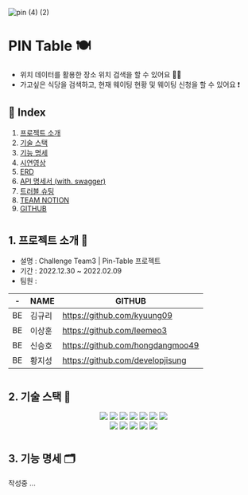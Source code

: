 
![pin (4) (2)](https://user-images.githubusercontent.com/117708164/212247300-5102d550-5dab-44ba-8c7c-b188737c9828.png)

# PIN Table 🍽
- 위치 데이터를 활용한 장소 위치 검색을 할 수 있어요 🙆🏻
- 가고싶은 식당을 검색하고, 현재 웨이팅 현황 및 웨이팅 신청을 할 수 있어요 ❗️


## 📍 Index

1. [프로젝트 소개](#1-프로젝트-소개-)
2. [기술 스택](#2-기술-스택-)
3. [기능 명세](#3-기능-명세-)
4. [시연영상](#4-시연영상)
5. [ERD](#5-erd-)
6. [API 명세서 (with. swagger)](#6-api-명세서-)
7. [트러블 슈팅](#7-트러블-슈팅-)
8. [TEAM NOTION](#8-notion-)
9. [GITHUB](#9-github-)

#

## 1. 프로젝트 소개 📢
- 설명 : Challenge Team3 | Pin-Table 프로젝트
- 기간 : 2022.12.30 ~ 2022.02.09
- 팀원 : <br>

| - | NAME | GITHUB |
|--|--|--|
| BE | 김규리 | https://github.com/kyuung09 |
| BE | 이상훈 | https://github.com/leemeo3  |
| BE | 신승호 | https://github.com/hongdangmoo49 |
| BE | 황지성 | https://github.com/developjisung |

#

## 2. 기술 스택 🔨
<div align=center> 
<img src="https://img.shields.io/badge/java-02569B?style=for-the-badge&logo=java&logoColor=white">
<img src="https://img.shields.io/badge/spring-6DB33F?style=for-the-badge&logo=spring&logoColor=white">
<img src="https://img.shields.io/badge/mysql-4479A1?style=for-the-badge&logo=mysql&logoColor=white"> 
<img src="https://img.shields.io/badge/jpa-181717?style=for-the-badge&logo=jpa&logoColor=white">
<img src="https://img.shields.io/badge/amazon aws-F8DC75?style=for-the-badge&logo=amazonaws&logoColor=white">
<img src="https://img.shields.io/badge/amazon rds-61DAFB?style=for-the-badge&logo=amazonrds&logoColor=white"> 
<img src="https://img.shields.io/badge/amazon s3-E34F26?style=for-the-badge&logo=amazons3&logoColor=white"> 
<br>

<img src="https://img.shields.io/badge/axios-61DAFB?style=for-the-badge&logo=axios&logoColor=black">
<img src="https://img.shields.io/badge/html5-E34F26?style=for-the-badge&logo=html5&logoColor=white"> 
<img src="https://img.shields.io/badge/css-1572B6?style=for-the-badge&logo=css&logoColor=white"> 
<img src="https://img.shields.io/badge/javascript-F7DF1E?style=for-the-badge&logo=javascript&logoColor=black">
<img src="https://img.shields.io/badge/amazon s3-E34F26?style=for-the-badge&logo=amazons3&logoColor=white"> 
<br>
</div>

#

## 3. 기능 명세 🗂
작성중 ... 
